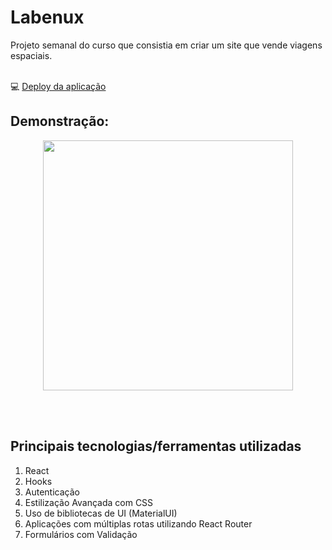 # Labenux

Projeto semanal do curso que consistia em criar um site que vende viagens espaciais.
<br>
<br>

💻 [Deploy da aplicação](http://labenux-gislaine.surge.sh/)

## Demonstração: 
<p align="center">
  <img align='center' height='400' src='https://github.com/gislainecosta/labenux/blob/master/demo.gif'>
</p>
<br>
<br>

## Principais tecnologias/ferramentas utilizadas

1. React
2. Hooks
4. Autenticação
5. Estilização Avançada com CSS
6. Uso de bibliotecas de UI (MaterialUI)
7. Aplicações com múltiplas rotas utilizando React Router
8. Formulários com Validação
<br><br>
